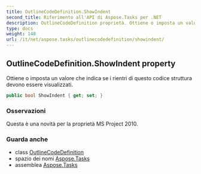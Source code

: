 ```yaml
---
title: OutlineCodeDefinition.ShowIndent
second_title: Riferimento all'API di Aspose.Tasks per .NET
description: OutlineCodeDefinition proprietà. Ottiene o imposta un valore che indica se i rientri di questo codice struttura devono essere visualizzati.
type: docs
weight: 140
url: /it/net/aspose.tasks/outlinecodedefinition/showindent/
---
```

## OutlineCodeDefinition.ShowIndent property

Ottiene o imposta un valore che indica se i rientri di questo codice struttura devono essere visualizzati.

```csharp
public bool ShowIndent { get; set; }
```

### Osservazioni

Questa è una novità per la proprietà MS Project 2010.

### Guarda anche

* class [OutlineCodeDefinition](../)
* spazio dei nomi [Aspose.Tasks](../../outlinecodedefinition/)
* assemblea [Aspose.Tasks](../../../)


